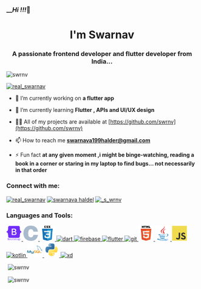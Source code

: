 

### _____Hi !!!___👋

<h1 align="center"> I'm Swarnav</h1>
<h3 align="center">A passionate frontend developer and flutter developer from India...</h3>

<p align="left"> <img src="https://komarev.com/ghpvc/?username=swrnv&label=Profile%20views&color=0e75b6&style=flat" alt="swrnv" /> </p>

<p align="left"> <a href="https://twitter.com/real_swarnav" target="blank"><img src="https://img.shields.io/twitter/follow/real_swarnav?logo=twitter&style=for-the-badge" alt="real_swarnav" /></a> </p>

- 🔭 I’m currently working on **a flutter app**

- 🌱 I’m currently learning **Flutter , APIs and UI/UX design**

- 👨‍💻 All of my projects are available at [https://github.com/swrnv](https://github.com/swrnv)

- 📫 How to reach me **swarnava199halder@gmail.com**

- ⚡ Fun fact **at any given moment ,i might be binge-watching, reading a book in a corner or staring in my laptop to find bugs... not necessarily in that order**

<h3 align="left">Connect with me:</h3>
<p align="left">
<a href="https://twitter.com/real_swarnav" target="blank"><img align="center" src="https://cdn.jsdelivr.net/npm/simple-icons@3.0.1/icons/twitter.svg" alt="real_swarnav" height="30" width="40" /></a>
<a href="https://linkedin.com/in/swarnava haldel" target="blank"><img align="center" src="https://cdn.jsdelivr.net/npm/simple-icons@3.0.1/icons/linkedin.svg" alt="swarnava haldel" height="30" width="40" /></a>
<a href="https://instagram.com/_s_wrnv" target="blank"><img align="center" src="https://cdn.jsdelivr.net/npm/simple-icons@3.0.1/icons/instagram.svg" alt="_s_wrnv" height="30" width="40" /></a>
</p>

<h3 align="left">Languages and Tools:</h3>
<p align="left"> <a href="https://getbootstrap.com" target="_blank"> <img src="https://raw.githubusercontent.com/devicons/devicon/master/icons/bootstrap/bootstrap-plain-wordmark.svg" alt="bootstrap" width="40" height="40"/> </a> <a href="https://www.cprogramming.com/" target="_blank"> <img src="https://raw.githubusercontent.com/devicons/devicon/master/icons/c/c-original.svg" alt="c" width="40" height="40"/> </a> <a href="https://www.w3schools.com/css/" target="_blank"> <img src="https://raw.githubusercontent.com/devicons/devicon/master/icons/css3/css3-original-wordmark.svg" alt="css3" width="40" height="40"/> </a> <a href="https://dart.dev" target="_blank"> <img src="https://www.vectorlogo.zone/logos/dartlang/dartlang-icon.svg" alt="dart" width="40" height="40"/> </a> <a href="https://firebase.google.com/" target="_blank"> <img src="https://www.vectorlogo.zone/logos/firebase/firebase-icon.svg" alt="firebase" width="40" height="40"/> </a> <a href="https://flutter.dev" target="_blank"> <img src="https://www.vectorlogo.zone/logos/flutterio/flutterio-icon.svg" alt="flutter" width="40" height="40"/> </a> <a href="https://git-scm.com/" target="_blank"> <img src="https://www.vectorlogo.zone/logos/git-scm/git-scm-icon.svg" alt="git" width="40" height="40"/> </a> <a href="https://www.w3.org/html/" target="_blank"> <img src="https://raw.githubusercontent.com/devicons/devicon/master/icons/html5/html5-original-wordmark.svg" alt="html5" width="40" height="40"/> </a> <a href="https://www.java.com" target="_blank"> <img src="https://raw.githubusercontent.com/devicons/devicon/master/icons/java/java-original.svg" alt="java" width="40" height="40"/> </a> <a href="https://developer.mozilla.org/en-US/docs/Web/JavaScript" target="_blank"> <img src="https://raw.githubusercontent.com/devicons/devicon/master/icons/javascript/javascript-original.svg" alt="javascript" width="40" height="40"/> </a> <a href="https://kotlinlang.org" target="_blank"> <img src="https://www.vectorlogo.zone/logos/kotlinlang/kotlinlang-icon.svg" alt="kotlin" width="40" height="40"/> </a> <a href="https://www.mysql.com/" target="_blank"> <img src="https://raw.githubusercontent.com/devicons/devicon/master/icons/mysql/mysql-original-wordmark.svg" alt="mysql" width="40" height="40"/> </a> <a href="https://www.python.org" target="_blank"> <img src="https://raw.githubusercontent.com/devicons/devicon/master/icons/python/python-original.svg" alt="python" width="40" height="40"/> </a> <a href="https://www.adobe.com/products/xd.html" target="_blank"> <img src="https://cdn.worldvectorlogo.com/logos/adobe-xd.svg" alt="xd" width="40" height="40"/> </a> </p>

<p>&nbsp;<img align="center" src="https://github-readme-stats.vercel.app/api?username=swrnv&show_icons=true&locale=en" alt="swrnv" /></p>
<p>&nbsp;<img align="center" src="https://github-readme-stats.vercel.app/api/top-langs/?username=swrnv&theme=dark&hide_langs_below=1" alt="swrnv"/></p>
